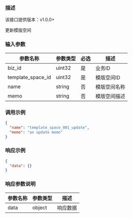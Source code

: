 ### 描述

该接口提供版本：v1.0.0+

更新模版空间

### 输入参数

| 参数名称          | 参数类型 | 必选 | 描述         |
| ----------------- | -------- | ---- | ------------ |
| biz_id            | uint32   | 是   | 业务ID       |
| template_space_id | uint32   | 是   | 模版空间ID   |
| name              | string   | 否   | 模版空间名称 |
| memo              | string   | 否   | 模版空间描述 |

### 调用示例

```json
{
  "name": "template_space_001_update",
  "memo": "an update memo"
}
```

### 响应示例

```json
{
  "data": {}
}
```

### 响应参数说明

| 参数名称 | 参数类型   | 描述   |
|------|--------|------|
| data | object | 响应数据 |
